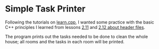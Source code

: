 # Simple Task Printer

Following the tutorials on [learn.cpp](https://www.learncpp.com/), I wanted some practice with the basic C++ principles I learned from lessons [2.11](https://www.learncpp.com/cpp-tutorial/header-files/) and [2.12 about header files](https://www.learncpp.com/cpp-tutorial/header-guards/). 

The program prints out the tasks needed to be done to clean the whole house; all rooms and the tasks in each room will be printed.